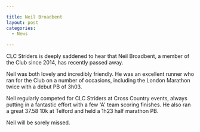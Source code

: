 ```yaml
---

title: Neil Broadbent
layout: post
categories:
  - News
  
---
```


CLC Striders is deeply saddened to hear that Neil Broadbent, a member of the Club since 2014, has recently passed away.

Neil was both lovely and incredibly friendly. He was an excellent runner who ran for the Club on a number of occasions, including the London Marathon twice with a debut PB of 3h03.

Neil regularly competed for CLC Striders at Cross Country events, always putting in a fantastic effort with a few 'A' team scoring finishes. He also ran a great 37.58 10k at Telford and held a 1h23 half marathon PB.

Neil will be sorely missed.
